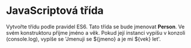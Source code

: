 # JavaScriptová třída
Vytvořte třídu podle pravidel ES6. Tato třída se bude jmenovat **Person**. Ve svém konstruktoru přijme jméno a věk. Pokud její instanci vypíšu v konzoli (console.log), vypíše se 'Jmenuji se \${jmeno} a je mi \${vek} let'.
